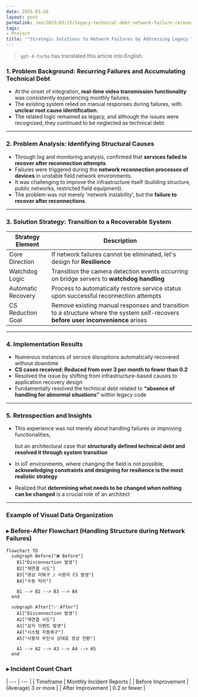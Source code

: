 ```yaml
---
date: 2025-03-26
layout: post
permalink: /en/2025/03/25/legacy-technical-debt-network-failure-recovery.html
tags:
- Project
title: '"Strategic Solutions to Network Failures by Addressing Legacy Technical Debt"'
---
```

> `gpt-4-turbo` has translated this article into English.

### 1. Problem Background: Recurring Failures and Accumulating Technical Debt

- At the onset of integration, **real-time video transmission functionality** was consistently experiencing monthly failures.
- The existing system relied on manual responses during failures, with **unclear root cause identification**.
- The related logic remained as legacy, and although the issues were recognized, they continued to be neglected as technical debt.

---

### 2. Problem Analysis: Identifying Structural Causes

- Through log and monitoring analysis, confirmed that **services failed to recover after reconnection attempts**.
- Failures were triggered during the **network reconnection processes of devices** in unstable field network environments.
- It was challenging to improve the infrastructure itself (building structure, public networks, restricted field equipment).
- The problem was not merely 'network instability', but the **failure to recover after reconnections**.

---

### 3. Solution Strategy: Transition to a Recoverable System

| Strategy Element | Description |
| --- | --- |
| Core Direction | If network failures cannot be eliminated, let's design for **Resilience** |
| Watchdog Logic | Transition the camera detection events occurring on bridge servers to **watchdog handling** |
| Automatic Recovery | Process to automatically restore service status upon successful reconnection attempts |
| CS Reduction Goal | Remove existing manual responses and transition to a structure where the system self-recovers **before user inconvenience** arises |

---

### 4. Implementation Results

- Numerous instances of service disruptions automatically recovered without downtime
- **CS cases received: Reduced from over 3 per month to fewer than 0.2**
- Resolved the issue by shifting from infrastructure-based causes to application recovery design
- Fundamentally resolved the technical debt related to **“absence of handling for abnormal situations”** within legacy code

---

### 5. Retrospection and Insights

- This experience was not merely about handling failures or improving functionalities,
    
    but an architectural case that **structurally defined technical debt and resolved it through system transition**
    
- In IoT environments, where changing the field is not possible, **acknowledging constraints and designing for resilience is the most realistic strategy**
- Realized that **determining what needs to be changed when nothing can be changed** is a crucial role of an architect

---

### Example of Visual Data Organization

### ▸ Before-After Flowchart (Handling Structure during Network Failures)

```mermaid
flowchart TD
  subgraph Before["❌ Before"]
    B1["Disconnection 발생"]
    B2["재연결 시도"]
    B3["영상 미복구 / 사용자 CS 발생"]
    B4["수동 처리"]

    B1 --> B2 --> B3 --> B4
  end

  subgraph After["✅ After"]
    A1["Disconnection 발생"]
    A2["재연결 시도"]
    A3["감지 이벤트 발생"]
    A4["시스템 자동복구"]
    A5["사용자 무인식 상태로 정상 전환"]

    A1 --> A2 --> A3 --> A4 --> A5
  end
```

### ▸ Incident Count Chart

| --- | --- |
| Timeframe | Monthly Incident Reports |
| Before Improvement | (Average) 3 or more |
| After Improvement | 0.2 or fewer |